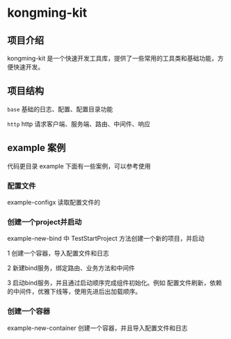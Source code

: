 # kongming-kit


## 项目介绍

kongming-kit 是一个快速开发工具库，提供了一些常用的工具类和基础功能，方便快速开发。

## 项目结构

`base` 基础的日志、配置、配置目录功能

`http` http 请求客户端、服务端、路由、中间件、响应


## example 案例

代码更目录 example 下面有一些案例，可以参考使用
### 配置文件

example-configx 读取配置文件的

### 创建一个project并启动

example-new-bind 中 TestStartProject 方法创建一个新的项目，并启动

1 创建一个容器，导入配置文件和日志

2 新建bind服务，绑定路由、业务方法和中间件

3 启动bind服务，并且通过启动顺序完成组件初始化。例如 配置文件刷新，依赖的中间件，优雅下线等，使用先进后出加载顺序。

### 创建一个容器

example-new-container 创建一个容器，并且导入配置文件和日志


